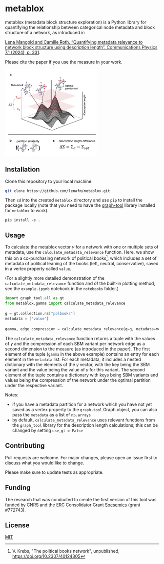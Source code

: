 # metablox

metablox (metadata block structure exploration) is a Python library for quantifying the relationship between 
categorical node metadata and block structure of a network, as introduced in

[Lena Mangold and Camille Roth. “Quantifying metadata relevance to network block structure using description 
length”. Communications Physics 7.1 (2024), p. 331](https://www.nature.com/articles/s42005-024-01819-y).

Please cite the paper if you use the measure in your work.

<img src="img/landscape.png" width="300">

## Installation

Clone this repository to your local machine:

```bash
git clone https://github.com/lenafm/metablox.git
```

Then `cd` into the created `metablox` directory and use `pip` to install the package locally (note that you need to
have the [graph-tool](https://graph-tool.skewed.de/installation.html) library installed for `metablox` to work).

``` 
pip install -e .
```

## Usage

To calculate the metablox vector $`\gamma`$ for a network with one or multiple sets of metadata, use the
`calculate_metadata_relevance` function. Here, we show this on a co-purchasing network of political books[^1], which 
includes a set of metadata of political leaning of the books (left, neutral, conservative), saved in a vertex property 
called `value`.

(For a slightly more detailed demonstration of the `calculate_metadata_relevance` function and of the built-in plotting 
method, see the `example.ipynb` notebook in the `notebooks` folder.)

```python
import graph_tool.all as gt
from metablox.gamma import calculate_metadata_relevance

g = gt.collection.ns["polbooks"]
metadata = ['value']

gamma, edge_compression = calculate_metadata_relevance(g=g, metadata=metadata, refine_states=True)
```

The `calculate_metadata_relevance` function returns a tuple with the values of $`\gamma`$ and the compression of each
SBM variant per network edge as a second dimension to the measure (as introduced in the paper).
The first element of the tuple (`gamma` in the above example) contains an entry for each element in the `metadata` list. 
For each metadata, it includes a nested dictionary with the elements of the $`\gamma`$ vector, with the key being
the SBM variant and the value being the value of $`\gamma`$ for this variant. The second element of the tuple contains
a dictionary with keys being SBM variants and values being the compression of the network under the optimal partition 
under the respective variant.

Notes:

* if you have a metadata partition for a network which you have not yet saved as a vertex property to the `graph-tool` 
Graph object, you can also pass the `metadata` as a list of `np.arrays`
* by default, `calculate_metadata_relevance` uses relevant functions from the `graph_tool` library for the
description length calculations; this can be changed by setting `use_gt = False`

## Contributing

Pull requests are welcome. For major changes, please open an issue first
to discuss what you would like to change.

Please make sure to update tests as appropriate.

## Funding

The research that was conducted to create the first version of this tool was funded by CNRS and the ERC Consolidator
Grant [Socsemics](https://socsemics.huma-num.fr/) (grant #772743).

## License

[MIT](https://choosealicense.com/licenses/mit/)

[^1]: V. Krebs, "The political books network", unpublished, https://doi.org/10.2307/40124305